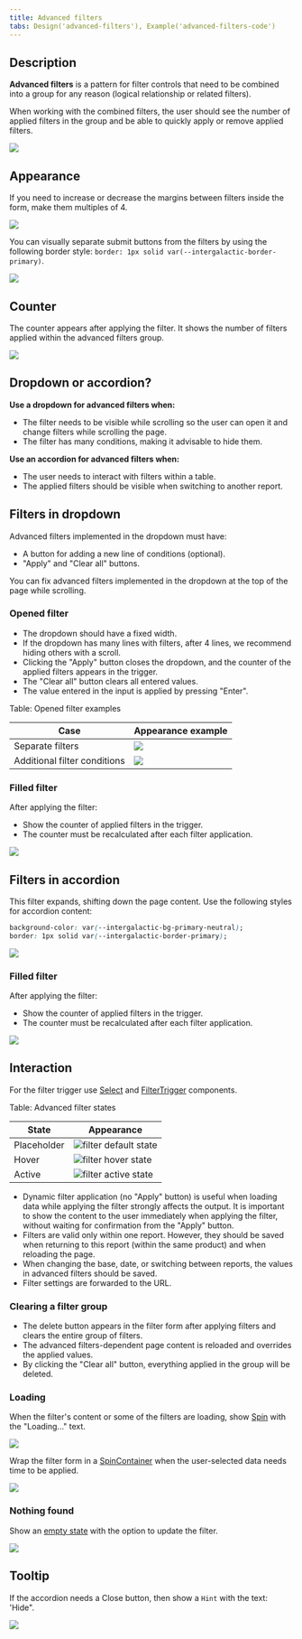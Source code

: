 ```yaml
---
title: Advanced filters
tabs: Design('advanced-filters'), Example('advanced-filters-code')
---
```


## Description

**Advanced filters** is a pattern for filter controls that need to be combined into a group for any reason (logical relationship or related filters).

When working with the combined filters, the user should see the number of applied filters in the group and be able to quickly apply or remove applied filters.

![](static/advanced-filters-dropdown-filled.png)

<!-- ### Combination of conditions

Advanced filters can combine the following conditions:

**By logical division:**

- Including/excluding conditions (Include/exclude filters).
- Separate filters (SERP features, etc.).

**By the method of applying the selected filters:**

- Triggered instantly when any filter group is selected.
- Triggered by a button. -->

## Appearance

If you need to increase or decrease the margins between filters inside the form, make them multiples of 4.

![](static/margins.png)

You can visually separate submit buttons from the filters by using the following border style: `border: 1px solid var(--intergalactic-border-primary)`.

![](static/advanced-filters-dropdown2.png)

## Counter

The counter appears after applying the filter. It shows the number of filters applied within the advanced filters group.

![](static/advanced-filter.png)

## Dropdown or accordion?

**Use a dropdown for advanced filters when:**

- The filter needs to be visible while scrolling so the user can open it and change filters while scrolling the page.
- The filter has many conditions, making it advisable to hide them.

**Use an accordion for advanced filters when:**

- The user needs to interact with filters within a table.
- The applied filters should be visible when switching to another report.

## Filters in dropdown

Advanced filters implemented in the dropdown must have:

- A button for adding a new line of conditions (optional).
- "Apply" and "Clear all" buttons.

You can fix advanced filters implemented in the dropdown at the top of the page while scrolling.

### Opened filter

- The dropdown should have a fixed width.
- If the dropdown has many lines with filters, after 4 lines, we recommend hiding others with a scroll.
- Clicking the "Apply" button closes the dropdown, and the counter of the applied filters appears in the trigger.
- The "Clear all" button clears all entered values.
- The value entered in the input is applied by pressing "Enter".

Table: Opened filter examples

| Case                         | Appearance example                                           |
| ---------------------------- | ------------------------------------------------------------ |
| Separate filters             | ![](static/advanced-filters-dropdown.png)  |
| Additional filter conditions | ![](static/advanced-filters-dropdown2.png) |

### Filled filter

After applying the filter:

- Show the counter of applied filters in the trigger.
- The counter must be recalculated after each filter application.

![](static/advanced-filters-dropdown-filled.png)

## Filters in accordion

This filter expands, shifting down the page content. Use the following styles for accordion content: 

``` css
background-color: var(--intergalactic-bg-primary-neutral);
border: 1px solid var(--intergalactic-border-primary);

```

![](static/advanced-filters-apply.png)

### Filled filter

After applying the filter:

- Show the counter of applied filters in the trigger.
- The counter must be recalculated after each filter application.

![](static/advanced-filters-accordion-filled.png)

## Interaction

For the filter trigger use [Select](/components/select/select) and [FilterTrigger](/components/filter-trigger/filter-trigger) components.

Table: Advanced filter states

| State       | Appearance                                         |
| ----------- | -------------------------------------------------- |
| Placeholder | ![filter default state](static/default.png)        |
| Hover       | ![filter hover state](static/hover.png)            |
| Active      | ![filter active state](static/advanced-filter.png) |

- Dynamic filter application (no "Apply" button) is useful when loading data while applying the filter strongly affects the output. It is important to show the content to the user immediately when applying the filter, without waiting for confirmation from the "Apply" button.
- Filters are valid only within one report. However, they should be saved when returning to this report (within the same product) and when reloading the page.
- When changing the base, date, or switching between reports, the values in advanced filters should be saved.
- Filter settings are forwarded to the URL.

### Clearing a filter group

- The delete button appears in the filter form after applying filters and clears the entire group of filters.
- The advanced filters-dependent page content is reloaded and overrides the applied values.
- By clicking the "Clear all" button, everything applied in the group will be deleted.

### Loading

When the filter's content or some of the filters are loading, show [Spin](/components/spin/spin) with the "Loading..." text.

![](static/loading.png)

Wrap the filter form in a [SpinContainer](/components/spin-container/spin-container) when the user-selected data needs time to be applied.

![](static/advanced-filters-loading.png)

### Nothing found

Show an [empty state](/components/widget-empty/widget-empty) with the option to update the filter.

![](static/nothing-found-advanced-filters.png)

## Tooltip

If the accordion needs a Close button, then show a `Hint` with the text: 'Hide".

![](static/tooltip-2.png)
